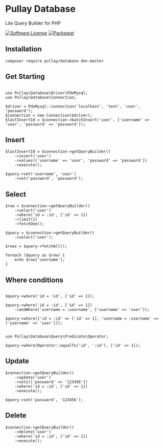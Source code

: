 Pullay Database
===============

Lite Query Builder for PHP

[![Software License](https://img.shields.io/badge/license-MIT-brightgreen.svg)](LICENSE)
[![Packagist](https://img.shields.io/packagist/dt/pullay/database)](https://packagist.org/packages/pullay/database)

## Installation

```
composer require pullay/database dev-master
```

## Get Starting

```

use Pullay\Database\Driver\PdoMysql;
use Pullay\Database\Connection;

$driver = PdoMysql::connection('localhost', 'test', 'user', 'password');
$connection = new Connection($driver);
$lastInsertId = $connection->batchInsert('user', ['username' => 'user', 'password' => 'password']);
```

## Insert

```
$lastInsertId = $connection->getQueryBuilder()
    ->insert('user')
    ->values(['username' => 'user', 'password' => 'password'])
    ->execute();

$query->set('username', 'user')
    ->set('password', 'password');
```

## Select

```
$row = $connection->getQueryBuilder()
    ->select('user')
    ->where('id = :id', ['id' => 1])
    ->limit(1)
    ->fetchOne();

$query = $connection->getQueryBuilder()
    ->select('user');

$rows = $query->fetchAll();

foreach ($query as $row) {
    echo $row['username'];
}

```

## Where conditions

```

$query->where('id = :id', ['id' => 1]);

$query->where('id = :id', ['id' => 1])
    ->andWhere('username = :username', ['username' => 'user']);

$query->where(['id = :id' => ['id' => 1], 'username = :username' => ['username' => 'user']]);
```

```

use Pullay\Database\Query\Predicate\Operator;

$query->where(Operator::equalTo('id', ':id'), ['id' => 1]);
```

## Update

```
$connection->getQueryBuilder()
    ->update('user')
    ->sets(['password' => '123456'])
    ->where('id = :id', ['id' => 1])
    ->execute();

$query->set('password', '123456');
```

## Delete

```
$connection->getQueryBuilder()
    ->delete('user')
    ->where('id = :id', ['id' => 1])
    ->execute();
```
